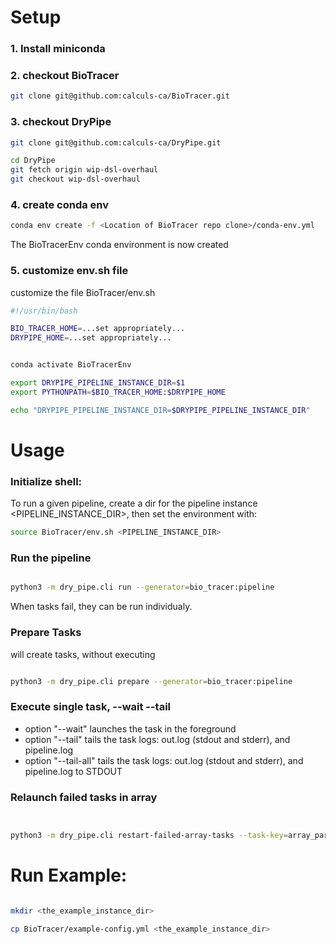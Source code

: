 
# Setup

### 1. Install miniconda 


### 2. checkout BioTracer

```bash 
git clone git@github.com:calculs-ca/BioTracer.git
```

### 3. checkout DryPipe

```bash 
git clone git@github.com:calculs-ca/DryPipe.git

cd DryPipe
git fetch origin wip-dsl-overhaul
git checkout wip-dsl-overhaul
```

### 4. create conda env

```bash 
conda env create -f <Location of BioTracer repo clone>/conda-env.yml
```

The BioTracerEnv conda environment is now created


### 5. customize env.sh file


customize the file BioTracer/env.sh

```bash 
#!/usr/bin/bash

BIO_TRACER_HOME=...set appropriately...
DRYPIPE_HOME=...set appropriately...


conda activate BioTracerEnv

export DRYPIPE_PIPELINE_INSTANCE_DIR=$1
export PYTHONPATH=$BIO_TRACER_HOME:$DRYPIPE_HOME

echo "DRYPIPE_PIPELINE_INSTANCE_DIR=$DRYPIPE_PIPELINE_INSTANCE_DIR"
```

# Usage

### Initialize shell:

To run a given pipeline, create a dir for the pipeline instance <PIPELINE_INSTANCE_DIR>, then set the environment with: 

```bash 
source BioTracer/env.sh <PIPELINE_INSTANCE_DIR>
```

### Run the pipeline

```bash 

python3 -m dry_pipe.cli run --generator=bio_tracer:pipeline
```

When tasks fail, they can be run individualy. 


### Prepare Tasks

will create tasks, without executing

```bash 

python3 -m dry_pipe.cli prepare --generator=bio_tracer:pipeline

```

### Execute single task, --wait --tail

+ option "--wait" launches the task in the foreground 
+ option "--tail" tails the task logs:  out.log (stdout and stderr), and pipeline.log
+ option "--tail-all" tails the task logs:  out.log (stdout and stderr), and pipeline.log to STDOUT


### Relaunch failed tasks in array

```bash 


python3 -m dry_pipe.cli restart-failed-array-tasks --task-key=array_parent
```

# Run Example:

```bash 

mkdir <the_example_instance_dir>

cp BioTracer/example-config.yml <the_example_instance_dir>          

```
